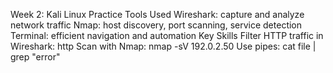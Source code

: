 
Week 2: Kali Linux Practice
Tools Used
Wireshark: capture and analyze network traffic
Nmap: host discovery, port scanning, service detection
Terminal: efficient navigation and automation
Key Skills
Filter HTTP traffic in Wireshark: http
Scan with Nmap: nmap -sV 192.0.2.50
Use pipes: cat file | grep "error"
